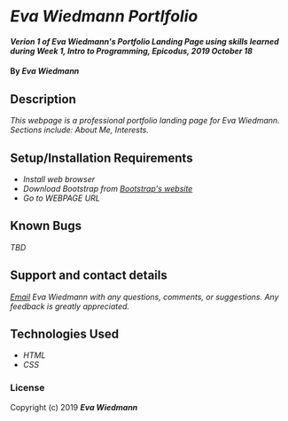 # _Eva Wiedmann Portlfolio_

#### _Verion 1 of Eva Wiedmann's Portfolio Landing Page using skills learned during Week 1, Intro to Programming, Epicodus, 2019 October 18_

#### By _**Eva Wiedmann**_

## Description

_This webpage is a professional portfolio landing page for Eva Wiedmann. Sections include: About Me, Interests._

## Setup/Installation Requirements

* _Install web browser_
* _Download Bootstrap from [Bootstrap's website](https://getbootstrap.com/docs/3.3/)_
* _Go to WEBPAGE URL_

## Known Bugs

_TBD_

## Support and contact details

_[Email](mailto:evawiedmann@gmail.com) Eva Wiedmann with any questions, comments, or suggestions. Any feedback is greatly appreciated._

## Technologies Used

* _HTML_
* _CSS_

### License

Copyright (c) 2019 **_Eva Wiedmann_**
